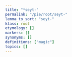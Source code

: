 ```yaml
---
title: "*seyt-"
permalink: "/pie/root/seyt-"
lemma_to_sort: "seyt-"
klass: root
etymology: []
markers: []
synonyms: []
definitions: ["magic"]
topics: []
---
```

